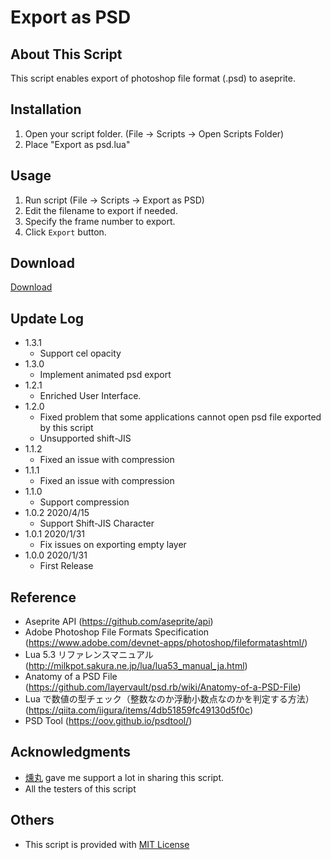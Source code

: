 # Export as PSD

## About This Script

 This script enables export of photoshop file format (.psd) to aseprite.

## Installation

 1. Open your script folder.
      (File -> Scripts -> Open Scripts Folder)
  2. Place "Export as psd.lua"

## Usage

 1. Run script
      (File -> Scripts -> Export as PSD)
 2. Edit the filename to export if needed.
 3. Specify the frame number to export.
 4. Click `Export` button.

## Download

[Download](https://raw.githubusercontent.com/Tsukina-7mochi/aseprite-scripts/master/psd/Export%20as%20psd.lua)

## Update Log

- 1.3.1
  - Support cel opacity
- 1.3.0
  - Implement animated psd export
- 1.2.1
  - Enriched User Interface.
- 1.2.0
  - Fixed problem that some applications cannot open psd file exported by this script
  - Unsupported shift-JIS
- 1.1.2
  - Fixed an issue with compression
- 1.1.1
  - Fixed an issue with compression
- 1.1.0
  - Support compression
- 1.0.2 2020/4/15
  - Support Shift-JIS Character
- 1.0.1 2020/1/31
  - Fix issues on exporting empty layer
- 1.0.0 2020/1/31
  - First Release

## Reference

- Aseprite API (https://github.com/aseprite/api)
- Adobe Photoshop File Formats Specification (https://www.adobe.com/devnet-apps/photoshop/fileformatashtml/)
- Lua 5.3 リファレンスマニュアル (http://milkpot.sakura.ne.jp/lua/lua53_manual_ja.html)
- Anatomy of a PSD File (https://github.com/layervault/psd.rb/wiki/Anatomy-of-a-PSD-File)
- Lua で数値の型チェック（整数なのか浮動小数点なのかを判定する方法） (https://qiita.com/iigura/items/4db51859fc49130d5f0c)
- PSD Tool (https://oov.github.io/psdtool/)

## Acknowledgments

- [燻丸](https://twitter.com/ibushi_maru) gave me support a lot in sharing this script.
- All the testers of this script

## Others

- This script is provided with [MIT License](https://github.com/Tsukina-7mochi/aseprite-scripts/blob/master/LICENSE)

